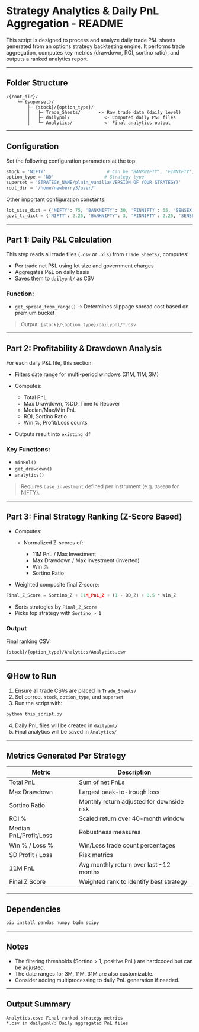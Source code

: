 # Strategy Analytics & Daily PnL Aggregation - README

This script is designed to process and analyze daily trade P\&L sheets generated from an options strategy backtesting engine. It performs trade aggregation, computes key metrics (drawdown, ROI, sortino ratio), and outputs a ranked analytics report.

---

## Folder Structure

```
/{root_dir}/
    └─ {superset}/
        ├─ {stock}/{option_type}/
        │   ├─ Trade_Sheets/       <- Raw trade data (daily level)
        │   ├─ dailypnl/             <- Computed daily P&L files
        │   └─ Analytics/            <- Final analytics output
```

---

## Configuration

Set the following configuration parameters at the top:

```python
stock = 'NIFTY'                       # Can be 'BANKNIFTY', 'FINNIFTY', 'SENSEX'
option_type = 'ND'                   # Strategy type
superset = 'STRATEGY_NAME/plain_vanilla(VERSION OF YOUR STRATEGY)'
root_dir = '/home/newberry3/user/'
```

Other important configuration constants:

```python
lot_size_dict = {'NIFTY': 75, 'BANKNIFTY': 30, 'FINNIFTY': 65, 'SENSEX': 20}
govt_tc_dict = {'NIFTY': 2.25, 'BANKNIFTY': 3, 'FINNIFTY': 2.25, 'SENSEX': 3}
```

---

## Part 1: Daily P\&L Calculation

This step reads all trade files (`.csv` or `.xls`) from `Trade_Sheets/`, computes:

* Per trade net P\&L using lot size and government charges
* Aggregates P\&L on daily basis
* Saves them to `dailypnl/` as CSV

### Function:

* `get_spread_from_range()` → Determines slippage spread cost based on premium bucket

> Output: `{stock}/{option_type}/dailypnl/*.csv`

---

## Part 2: Profitability & Drawdown Analysis

For each daily P\&L file, this section:

* Filters date range for multi-period windows (31M, 11M, 3M)
* Computes:

  * Total PnL
  * Max Drawdown, %DD, Time to Recover
  * Median/Max/Min PnL
  * ROI, Sortino Ratio
  * Win %, Profit/Loss counts
* Outputs result into `existing_df`

### Key Functions:

* `minPnl()`
* `get_drawdown()`
* `analytics()`

> Requires `base_investment` defined per instrument (e.g. `350000` for NIFTY).

---

## Part 3: Final Strategy Ranking (Z-Score Based)

* Computes:

  * Normalized Z-scores of:

    * 11M PnL / Max Investment
    * Max Drawdown / Max Investment (inverted)
    * Win %
    * Sortino Ratio
* Weighted composite final Z-score:

```python
Final_Z_Score = Sortino_Z + 11M_PnL_Z + (1 - DD_Z) + 0.5 * Win_Z
```

* Sorts strategies by `Final_Z_Score`
* Picks top strategy with `Sortino > 1`

### Output

Final ranking CSV:

```bash
{stock}/{option_type}/Analytics/Analytics.csv
```

---

## ⚙How to Run

1. Ensure all trade CSVs are placed in `Trade_Sheets/`
2. Set correct `stock`, `option_type`, and `superset`
3. Run the script with:

```bash
python this_script.py
```

4. Daily PnL files will be created in `dailypnl/`
5. Final analytics will be saved in `Analytics/`

---

## Metrics Generated Per Strategy

| Metric                 | Description                               |
| ---------------------- | ----------------------------------------- |
| Total PnL              | Sum of net PnLs                           |
| Max Drawdown           | Largest peak-to-trough loss               |
| Sortino Ratio          | Monthly return adjusted for downside risk |
| ROI %                  | Scaled return over 40-month window        |
| Median PnL/Profit/Loss | Robustness measures                       |
| Win % / Loss %         | Win/Loss trade count percentages          |
| SD Profit / Loss       | Risk metrics                              |
| 11M PnL                | Avg monthly return over last \~12 months  |
| Final Z Score          | Weighted rank to identify best strategy   |

---

## Dependencies

```bash
pip install pandas numpy tqdm scipy
```

---

## Notes

* The filtering thresholds (Sortino > 1, positive PnL) are hardcoded but can be adjusted.
* The date ranges for 3M, 11M, 31M are also customizable.
* Consider adding multiprocessing to daily PnL generation if needed.

---

## Output Summary

```
Analytics.csv: Final ranked strategy metrics
*.csv in dailypnl/: Daily aggregated PnL files
```
